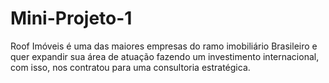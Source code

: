 # Mini-Projeto-1
Roof Imóveis é uma das maiores empresas do ramo imobiliário Brasileiro e quer expandir sua área de atuação fazendo um investimento internacional, com isso, nos contratou para uma consultoria estratégica.
